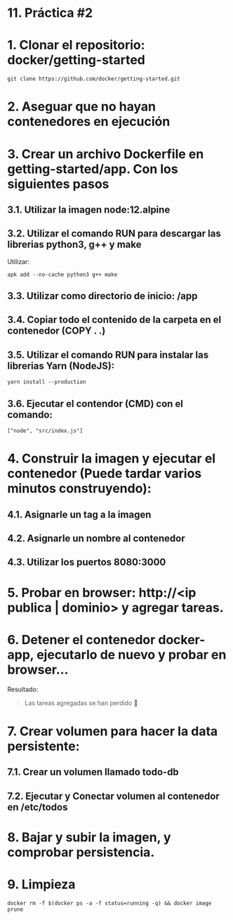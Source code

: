 # 11. Práctica #2 <!-- omit in TOC -->

# 1. Clonar el repositorio: docker/getting-started

```vim
git clone https://github.com/docker/getting-started.git
```
# 2. Aseguar que no hayan contenedores en ejecución
# 3. Crear un archivo Dockerfile en getting-started/app. Con los siguientes pasos
## 3.1. Utilizar la imagen node:12.alpine
## 3.2. Utilizar el comando RUN para descargar las librerias python3, g++ y make
Utilizar:
```vim
apk add --no-cache python3 g++ make
```
## 3.3. Utilizar como directorio de inicio: /app
## 3.4. Copiar todo el contenido de la carpeta en el contenedor (COPY . .)
## 3.5. Utilizar el comando RUN para instalar las librerias Yarn (NodeJS):
```vim
yarn install --production
```
## 3.6. Ejecutar el contendor (CMD) con el comando:
```vim
["node", "src/index.js"]
```

# 4. Construir la imagen y ejecutar el contenedor (Puede tardar varios minutos construyendo):
## 4.1. Asignarle un tag a la imagen
## 4.2. Asignarle un nombre al contenedor
## 4.3. Utilizar los puertos 8080:3000

# 5. Probar en browser: http://<ip publica | dominio> y agregar tareas.

# 6. Detener el contenedor docker-app, ejecutarlo de nuevo y probar en browser...
Resultado:
> Las tareas agregadas se han perdido 🤕

# 7. Crear volumen para hacer la data persistente:

## 7.1. Crear un volumen llamado todo-db
## 7.2. Ejecutar y Conectar volumen al contenedor en /etc/todos

# 8. Bajar y subir la imagen, y comprobar persistencia.

# 9. Limpieza
```vim
docker rm -f $(docker ps -a -f status=running -q) && docker image prune
```
